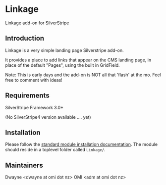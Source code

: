 # Linkage
Linkage add-on for SilverStripe

## Introduction

Linkage is a very simple landing page Silverstripe add-on.

It provides a place to add links that appear on the CMS landing page, in place of the default "Pages", using the built in GridField.

Note: This is early days and the add-on is NOT all that 'flash' at the mo.
Feel free to comment with ideas!

## Requirements

SilverStripe Framework 3.0+

(No SilverStripe4 version available .... yet)

## Installation

Please follow the [standard module installation documentation](http://doc.silverstripe.org/framework/en/topics/modules).
The module should reside in a toplevel folder called `Linkage/`.

## Maintainers

Dwayne &lt;dwayne at omi dot nz&gt;
OMI &lt;adm at omi dot nz&gt;
